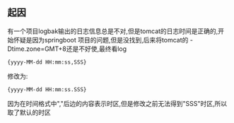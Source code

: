 ## 起因
有一个项目logbak输出的日志信息总是不对,但是tomcat的日志时间是正确的,开始怀疑是因为springboot 项目的问题,但是没找到,后来将tomcat的 -Dtime.zone=GMT+8还是不好使,最终看log


	{yyyy-MM-dd HH:mm:ss,SSS}
修改为:
	
	{yyyy-MM-dd HH:mm:ss.SSS}

因为在时间格式中","后边的内容表示时区,但是修改之前无法得到"SSS"时区,所以取了默认的时区
